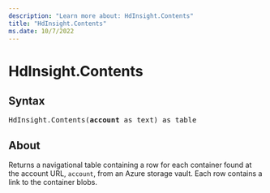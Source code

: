 ```yaml
---
description: "Learn more about: HdInsight.Contents"
title: "HdInsight.Contents"
ms.date: 10/7/2022
---
```

# HdInsight.Contents

## Syntax

<pre>
HdInsight.Contents(<b>account</b> as text) as table
</pre>

## About

Returns a navigational table containing a row for each container found at the account URL, `account`, from an Azure storage vault. Each row contains a link to the container blobs.
